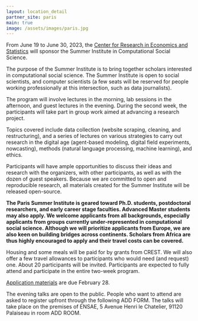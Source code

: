 ```yaml
---
layout: location_detail
partner_site: paris
main: true
image: /assets/images/paris.jpg
---
```


From June 19 to June 30, 2023, the [Center for Research in Economics and Statistics](https://crest.science) will sponsor the Summer Institute in Computational Social Science. 

The purpose of the Summer Institute is to bring together scholars interested in computational social science. The Summer Institute is open to social scientists, and computer scientists (a few seats will be reserved for people working professionally at this intersection, such as data journalists).

The program will involve lectures in the morning, lab sessions in the afternoon, and guest lectures in the evening. During the second week, the participants will take part in group work aimed at advancing a research project. 

Topics covered include data collection (website scraping, cleaning, and restructuring), and a series of lectures on various strategies to carry out research in the digital age (agent-based modeling, digital field experiments, nowcasting), methods (natural language processing, machine learning), and ethics.

Participants will have ample opportunities to discuss their ideas and research with the organizers, with other participants, as well as with the dozen of guest speakers. Because we are committed to open and reproducible research, all materials created for the Summer Institute will be released open-source.

**The Paris Summer Institute is geared toward Ph.D. students, postdoctoral researchers, and early career stage faculties. Advanced Master students may also apply. We welcome applicants from all backgrounds, especially applicants from groups currently under-represented in computational social science. Although we will prioritize applicants from Europe, we are also keen on building bridges across continents. Scholars from Africa are thus highly encouraged to apply and their travel costs can be covered.** 

Housing and some meals will be paid for by grants from CREST. We will also offer a few travel allowances to participants who would need (and request) one. About 20 participants will be invited. Participants are expected to fully attend and participate in the entire two-week program.

[Application materials](https://compsocialscience.github.io/summer-institute/2022/paris/apply) are due February 28.

The evening talks are open to the public. People who want to attend are asked to register upfront through the following ADD FORM. The talks will take place on the premises of ENSAE, 5 Avenue Henri le Chatelier, 91120 Palaiseau in room ADD ROOM. 
